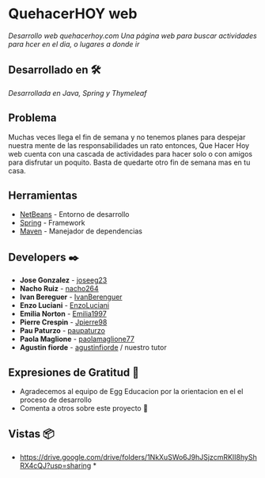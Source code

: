 # QuehacerHOY web

_Desarrollo web quehacerhoy.com Una página web para buscar actividades para hcer en el dia, o lugares a donde ir_

## Desarrollado en 🛠️
_Desarrollada en Java, Spring y Thymeleaf_

## Problema
Muchas veces llega el fin de semana y no tenemos planes para despejar nuestra mente de las responsabilidades un rato entonces, Que Hacer Hoy web cuenta con una cascada de actividades para hacer solo o con amigos para disfrutar un poquito. Basta de quedarte otro fin de semana mas en tu casa.

## Herramientas

* [NetBeans](https://netbeans.org/) - Entorno de desarrollo
* [Spring](https://spring.io/) - Framework
* [Maven](https://maven.apache.org/) - Manejador de dependencias

## Developers ✒️

* **Jose Gonzalez** -  [joseeg23](https://github.com/joseeg23)
* **Nacho Ruiz** - [nacho264](https://github.com/nacho264)
* **Ivan Bereguer** - [IvanBerenguer](https://github.com/IvanBerenguer)
* **Enzo Luciani** - [EnzoLuciani](https://github.com/EnzoLuciani)
* **Emilia Norton** - [Emilia1997](https://github.com/Emilia1997)
* **Pierre Crespin** - [Jpierre98](https://github.com/Jpierre98)
* **Pau Paturzo** - [paupaturzo](https://github.com/paupaturzo)
* **Paola Maglione** - [paolamaglione77](https://github.com/paolamaglione77)
* **Agustin fiorde** - [agustinfiorde](https://github.com/agustinfiorde/agustinfiorde) / nuestro tutor


## Expresiones de Gratitud 🎁
* Agradecemos al equipo de Egg Educacion por la orientacion en el el proceso de desarrollo
* Comenta a otros sobre este proyecto 📢

## Vistas 📦
 * https://drive.google.com/drive/folders/1NkXuSWo6J9hJSjzcmRKII8hyShRX4cQJ?usp=sharing *

